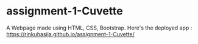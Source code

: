 # assignment-1-Cuvette

A Webpage made using HTML, CSS, Bootstrap.
Here's the deployed app : https://rinkuhasija.github.io/assignment-1-Cuvette/
